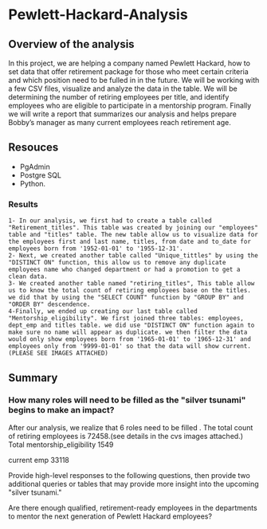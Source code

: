 # Pewlett-Hackard-Analysis
## Overview of the analysis
In this project, we are helping a company named Pewlett Hackard, how to set data that offer retirement package for those who meet certain criteria and which position need to be fulled in in the future. We will be working with a few CSV files, visualize and analyze the data in the table. We will be determining the number of retiring employees per title, and identify employees who are eligible to participate in a mentorship program. Finally we will write a report that summarizes our analysis and helps prepare Bobby’s manager as many current employees reach retirement age. 
## Resouces
  - PgAdmin
  - Postgre SQL
  - Python.
### Results
    1- In our analysis, we first had to create a table called "Retirement_titles". This table was created by joining our "employees" table and "titles" table. The new table allow us to visualize data for the employees first and last name, titles, from date and to_date for employees born from '1952-01-01' to '1955-12-31'. 
    2- Next, we created another table called "Unique_tittles" by using the "DISTINCT ON" function, this allow us to remove any duplicate employees name who changed department or had a promotion to get a clean data.
    3- We created another table named "retiring_titles", This table allow us to know the total count of retiring employees base on the titles. we did that by using the "SELECT COUNT" function by "GROUP BY" and "ORDER BY" descendence. 
    4-Finally, we ended up creating our last table called "Mentorship_eligibility". We first joined three tables: employees, dept_emp and titles table. we did use "DISTINCT ON" function again to make sure no name will appear as duplicate. we then filter the data would only show employees born from '1965-01-01' to '1965-12-31' and employees only from '9999-01-01' so that the data will show current.
    (PLEASE SEE IMAGES ATTACHED)
## Summary
### How many roles will need to be filled as the "silver tsunami" begins to make an impact?
After our analysis, we realize that 6 roles need to be filled . The total count of retiring employees is 72458.(see details in the cvs images attached.) 
Total mentorship_eligibility 1549

current emp 33118

 Provide high-level responses to the following questions, then provide two additional queries or tables that may provide more insight into the upcoming "silver tsunami."

Are there enough qualified, retirement-ready employees in the departments to mentor the next generation of Pewlett Hackard employees?
